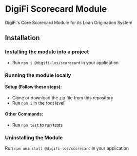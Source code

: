   # DigiFi Scorecard Module
  DigiFi's Core Scorecard Module for its Loan Origination System
  
  ## Installation

  ### Installing the module into a project

  * Run `npm i @digifi-los/scorecard` in your application

  ### Running the module locally
  
  #### Setup (Follow these steps):
  * Clone or download the zip file from this repository
  * Run `npm i` in the root level

  #### Other Commands:
  * Run `npm test` to run tests
  
  ### Uninstalling the Module

  Run `npm uninstall @digifi-los/scorecard` in your application